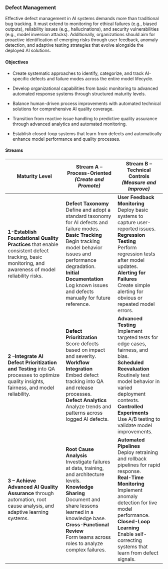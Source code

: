 ### Defect Management

Effective defect management in AI systems demands more than traditional bug tracking. It must extend to monitoring for ethical failures (e.g., biased outputs), reliability issues (e.g., hallucinations), and security vulnerabilities (e.g., model inversion attacks). Additionally, organizations should aim for proactive identification of emerging risks through user feedback, anomaly detection, and adaptive testing strategies that evolve alongside the deployed AI solutions.

#### Objectives

- Create systematic approaches to identify, categorize, and track AI-specific defects and failure modes across the entire model lifecycle.

- Develop organizational capabilities from basic monitoring to advanced automated response systems through structured maturity levels.

- Balance human-driven process improvements with automated technical solutions for comprehensive AI quality coverage.

- Transition from reactive issue handling to predictive quality assurance through advanced analytics and automated monitoring.

- Establish closed-loop systems that learn from defects and automatically enhance model performance and quality processes.

#### Streams

| Maturity Level | Stream A – Process-Oriented *(Create and Promote)* | Stream B – Technical Controls *(Measure and Improve)* |
|----------------|-----------------------------------------------------|--------------------------------------------------------|
| **1-Establish Foundational Quality Practices** that enable consistent defect tracking, basic monitoring, and awareness of model reliability risks. | **Defect Taxonomy**<br>Define and adopt a standard taxonomy for AI defects and failure modes.<br>**Basic Tracking**<br>Begin tracking model behavior issues and performance degradation.<br>**Initial Documentation**<br>Log known issues and defects manually for future reference. | **User Feedback Monitoring**<br>Deploy basic systems to capture user-reported issues.<br>**Regression Testing**<br>Perform regression tests after model updates.<br>**Alerting for Failures**<br>Create simple alerting for obvious or repeated model errors. |
| **2 –Integrate AI Defect Prioritization and Testing** into QA processes to optimize quality insights, fairness, and model reliability.| **Defect Prioritization**<br>Score defects based on impact and severity.<br>**Workflow Integration**<br>Embed defect tracking into QA and release processes.<br>**Defect Analytics**<br>Analyze trends and patterns across logged AI defects. | **Advanced Testing**<br>Implement targeted tests for edge cases, fairness, and bias.<br>**Scheduled Reevaluation**<br>Routinely test model behavior in varied deployment contexts.<br>**Controlled Experiments**<br>Use A/B testing to validate model improvements. |
| **3 – Achieve Advanced AI Quality Assurance** through automation, root cause analysis, and adaptive learning systems. | **Root Cause Analysis**<br>Investigate failures at data, training, and architecture levels.<br>**Knowledge Sharing**<br>Document and share lessons learned in a knowledge base.<br>**Cross-Functional Review**<br>Form teams across roles to analyze complex failures. | **Automated Pipelines**<br>Deploy retraining and rollback pipelines for rapid response.<br>**Real-Time Monitoring**<br>Implement anomaly detection for live model performance.<br>**Closed-Loop Learning**<br>Enable self-correcting systems that learn from defect signals. |
